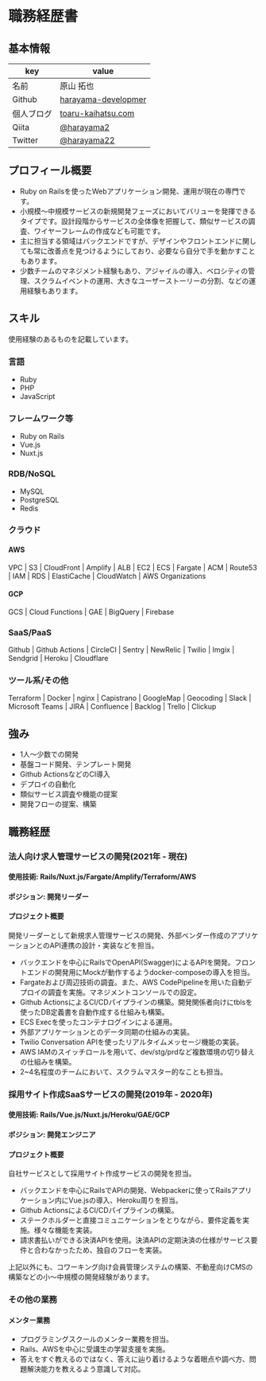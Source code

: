 # 職務経歴書

## 基本情報

|key|value|
|---|-----|
|名前|原山 拓也|
|Github|[harayama-developmer](https://github.com/harayama-developmer)|
|個人ブログ|[toaru-kaihatsu.com](https://toaru-kaihatsu.com/)|
|Qiita|[@harayama2](https://qiita.com/harayama2)|
|Twitter|[@harayama22](https://twitter.com/harayama22)|

## プロフィール概要
- Ruby on Railsを使ったWebアプリケーション開発、運用が現在の専門です。
- 小規模〜中規模サービスの新規開発フェーズにおいてバリューを発揮できるタイプです。設計段階からサービスの全体像を把握して、類似サービスの調査、ワイヤーフレームの作成なども可能です。
- 主に担当する領域はバックエンドですが、デザインやフロントエンドに関しても常に改善点を見つけるようにしており、必要なら自分で手を動かすこともあります。
- 少数チームのマネジメント経験もあり、アジャイルの導入、ベロシティの管理、スクラムイベントの運用、大きなユーザーストーリーの分割、などの運用経験もあります。

## スキル

使用経験のあるものを記載しています。

### 言語
- Ruby
- PHP
- JavaScript

### フレームワーク等
- Ruby on Rails
- Vue.js
- Nuxt.js

### RDB/NoSQL
- MySQL
- PostgreSQL
- Redis

### クラウド

#### AWS
VPC | S3 | CloudFront | Amplify | ALB | EC2 | ECS | Fargate | ACM | Route53 | IAM | RDS | ElastiCache | CloudWatch | AWS Organizations

#### GCP
GCS | Cloud Functions | GAE | BigQuery | Firebase

### SaaS/PaaS
Github | Github Actions | CircleCI | Sentry | NewRelic | Twilio | Imgix | Sendgrid | Heroku | Cloudflare

### ツール系/その他
Terraform | Docker | nginx | Capistrano | GoogleMap | Geocoding | Slack | Microsoft Teams | JIRA | Confluence | Backlog | Trello | Clickup

## 強み
- 1人〜少数での開発
- 基盤コード開発、テンプレート開発
- Github ActionsなどのCI導入
- デプロイの自動化
- 類似サービス調査や機能の提案
- 開発フローの提案、構築

## 職務経歴

### 法人向け求人管理サービスの開発(2021年 - 現在)
#### 使用技術: Rails/Nuxt.js/Fargate/Amplify/Terraform/AWS
#### ポジション: 開発リーダー
#### プロジェクト概要
開発リーダーとして新規求人管理サービスの開発、外部ベンダー作成のアプリケーションとのAPI連携の設計・実装などを担当。

- バックエンドを中心にRailsでOpenAPI(Swagger)によるAPIを開発。フロントエンドの開発用にMockが動作するようdocker-composeの導入を担当。
- Fargateおよび周辺技術の調査。また、AWS CodePipelineを用いた自動デプロイの調査を実施。マネジメントコンソールでの設定。
- Github ActionsによるCI/CDパイプラインの構築。開発関係者向けにtblsを使ったDB定義書を自動作成する仕組みも構築。
- ECS Execを使ったコンテナログインによる運用。
- 外部アプリケーションとのデータ同期の仕組みの実装。
- Twilio Conversation APIを使ったリアルタイムメッセージ機能の実装。
- AWS IAMのスイッチロールを用いて、dev/stg/prdなど複数環境の切り替えの仕組みを構築。
- 2~4名程度のチームにおいて、スクラムマスター的なことも担当。

### 採用サイト作成SaaSサービスの開発(2019年 - 2020年)
#### 使用技術: Rails/Vue.js/Nuxt.js/Heroku/GAE/GCP
#### ポジション: 開発エンジニア
#### プロジェクト概要
自社サービスとして採用サイト作成サービスの開発を担当。

- バックエンドを中心にRailsでAPIの開発、Webpackerに使ってRailsアプリケーション内にVue.jsの導入、Heroku周りを担当。
- Github ActionsによるCI/CDパイプラインの構築。
- ステークホルダーと直接コミュニケーションをとりながら、要件定義を実施。様々な機能を実装。
- 請求書払いができる決済APIを使用。決済APIの定期決済の仕様がサービス要件と合わなかったため、独自のフローを実装。

上記以外にも、コワーキング向け会員管理システムの構築、不動産向けCMSの構築などの小〜中規模の開発経験があります。

### その他の業務

#### メンター業務

- プログラミングスクールのメンター業務を担当。
- Rails、AWSを中心に受講生の学習支援を実施。
- 答えをすぐ教えるのではなく、答えに辿り着けるような着眼点や調べ方、問題解決能力を教えるよう意識して対応。
